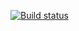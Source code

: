 [![Build status](https://ci.appveyor.com/api/projects/status/dw50pq7hml28klyw?svg=true)](https://ci.appveyor.com/project/Ksenia-Mesh/animationsandcss)
